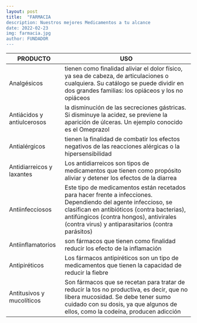 ```yaml
---
layout: post
title:  "FARMACIA
description: Nuestros mejores Medicamentos a tu alcance 
date: 2022-02-23
img: farmacia.jpg
author: FUNDADOR
---
```



| PRODUCTO   |     USO      |
|-------------|--------------|
|Analgésicos |tienen como finalidad aliviar el dolor físico, ya sea de cabeza, de articulaciones o cualquiera. Su catálogo se puede dividir en dos grandes familias: los opiáceos y los no opiáceos | 
| Antiácidos y antiulcerosos |  la disminución de las secreciones gástricas. Si disminuye la acidez, se previene la aparición de úlceras. Un ejemplo conocido es el Omeprazol |
|Antialérgicos | tienen la finalidad de combatir los efectos negativos de las reacciones alérgicas o la hipersensibilidad |
| Antidiarreicos y laxantes | Los antidiarreicos son tipos de medicamentos que tienen como propósito aliviar y detener los efectos de la diarrea | 
| Antiinfecciosos | Este tipo de medicamentos están recetados para hacer frente a infecciones. Dependiendo del agente infeccioso, se clasifican en antibióticos (contra bacterias), antifúngicos (contra hongos), antivirales (contra virus) y antiparasitarios (contra parásitos) | 
| Antiinflamatorios | son fármacos que tienen como finalidad reducir los efecto de la inflamación | 
| Antipiréticos | Los fármacos antipiréticos son un tipo de medicamentos que tienen la capacidad de reducir la fiebre | 
| Antitusivos y mucolíticos | Son fármacos que se recetan para tratar de reducir la tos no productiva, es decir, que no libera mucosidad. Se debe tener sumo cuidado con su dosis, ya que algunos de ellos, como la codeína, producen adicción | 
